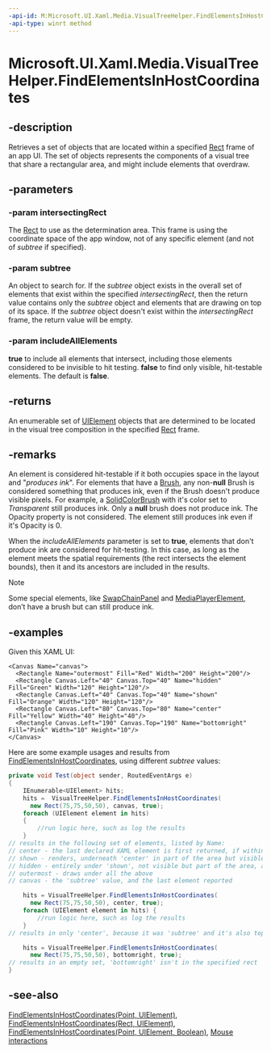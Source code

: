 ```yaml
---
-api-id: M:Microsoft.UI.Xaml.Media.VisualTreeHelper.FindElementsInHostCoordinates(Windows.Foundation.Rect,Microsoft.UI.Xaml.UIElement,System.Boolean)
-api-type: winrt method
---
```


<!-- Method syntax
public Windows.Foundation.Collections.IIterable<Windows.UI.Xaml.UIElement> FindElementsInHostCoordinates(Windows.Foundation.Rect intersectingRect, Windows.UI.Xaml.UIElement subtree, System.Boolean includeAllElements)
-->

# Microsoft.UI.Xaml.Media.VisualTreeHelper.FindElementsInHostCoordinates

## -description
Retrieves a set of objects that are located within a specified [Rect](/uwp/api/windows.foundation.rect) frame of an app UI. The set of objects represents the components of a visual tree that share a rectangular area, and might include elements that overdraw.

## -parameters
### -param intersectingRect
The [Rect](/uwp/api/windows.foundation.rect) to use as the determination area. This frame is using the coordinate space of the app window, not of any specific element (and not of *subtree* if specified).

### -param subtree
An object to search for. If the *subtree* object exists in the overall set of elements that exist within the specified *intersectingRect*, then the return value contains only the *subtree* object and elements that are drawing on top of its space. If the *subtree* object doesn't exist within the *intersectingRect* frame, the return value will be empty.

### -param includeAllElements
**true** to include all elements that intersect, including those elements considered to be invisible to hit testing. **false** to find only visible, hit-testable elements. The default is **false**.

## -returns
An enumerable set of [UIElement](../microsoft.ui.xaml/uielement.md) objects that are determined to be located in the visual tree composition in the specified [Rect](/uwp/api/windows.foundation.rect) frame.

## -remarks
An element is considered hit-testable if it both occupies space in the layout and "*produces ink*". 
For elements that have a [Brush](./brush.md), any non-**null** Brush is considered something that produces ink, even if the Brush doesn't produce visible pixels. For example, a [SolidColorBrush](./solidcolorbrush.md) with it's color set to *Transparent* still produces ink. Only a **null** brush does not produce ink. The Opacity property is not considered. The element still produces ink even if it's Opacity is 0.

When the *includeAllElements* parameter is set to **true**, elements that don't produce ink are considered for hit-testing. In this case, as long as the element meets the spatial requirements (the rect intersects the element bounds), then it and its ancestors are included in the results.

> [!NOTE]
> Some special elements, like [SwapChainPanel](./../microsoft.ui.xaml.controls/swapchainpanel.md) and [MediaPlayerElement](../microsoft.ui.xaml.controls/mediaplayerelement.md), don’t have a brush but can still produce ink.

## -examples
Given this XAML UI:

```xaml
<Canvas Name="canvas">
  <Rectangle Name="outermost" Fill="Red" Width="200" Height="200"/>
  <Rectangle Canvas.Left="40" Canvas.Top="40" Name="hidden" Fill="Green" Width="120" Height="120"/>
  <Rectangle Canvas.Left="40" Canvas.Top="40" Name="shown" Fill="Orange" Width="120" Height="120"/>
  <Rectangle Canvas.Left="80" Canvas.Top="80" Name="center" Fill="Yellow" Width="40" Height="40"/>
  <Rectangle Canvas.Left="190" Canvas.Top="190" Name="bottomright" Fill="Pink" Width="10" Height="10"/>
</Canvas>
```

Here are some example usages and results from [FindElementsInHostCoordinates](visualtreehelper_findelementsinhostcoordinates_9589280.md), using different *subtree* values:

```csharp
private void Test(object sender, RoutedEventArgs e)
{
    IEnumerable<UIElement> hits;
    hits =  VisualTreeHelper.FindElementsInHostCoordinates(
      new Rect(75,75,50,50), canvas, true);
    foreach (UIElement element in hits)
    {
        //run logic here, such as log the results 
    }
// results in the following set of elements, listed by Name:
// center - the last declared XAML element is first returned, if within the area
// shown - renders, underneath 'center' in part of the area but visible on the edges
// hidden - entirely under 'shown', not visible but part of the area, an overdraw
// outermost - draws under all the above
// canvas - the 'subtree' value, and the last element reported

    hits = VisualTreeHelper.FindElementsInHostCoordinates(
      new Rect(75,75,50,50), center, true);
    foreach (UIElement element in hits) {
        //run logic here, such as log the results
    }
// results in only 'center', because it was 'subtree' and it's also topmost

    hits = VisualTreeHelper.FindElementsInHostCoordinates(
      new Rect(75,75,50,50), bottomright, true);
// results in an empty set, 'bottomright' isn't in the specified rect
}
```



## -see-also
[FindElementsInHostCoordinates(Point, UIElement)](visualtreehelper_findelementsinhostcoordinates_1456580452.md), [FindElementsInHostCoordinates(Rect, UIElement)](visualtreehelper_findelementsinhostcoordinates_9589280.md), [FindElementsInHostCoordinates(Point, UIElement, Boolean)](visualtreehelper_findelementsinhostcoordinates_1844197228.md), [Mouse interactions](/windows/uwp/input-and-devices/mouse-interactions)
